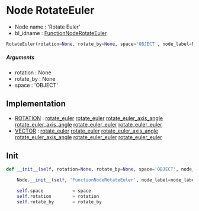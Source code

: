 # Node RotateEuler

- Node name : 'Rotate Euler'
- bl_idname : [FunctionNodeRotateEuler](https://docs.blender.org/api/current/bpy.types.FunctionNodeRotateEuler.html)


``` python
RotateEuler(rotation=None, rotate_by=None, space='OBJECT', node_label=None, node_color=None)
```
##### Arguments

- rotation : None
- rotate_by : None
- space : 'OBJECT'

## Implementation

- [ROTATION](/docs/GeoNodes/socket_ROTATION.md) : [rotate_euler](/docs/GeoNodes/socket_ROTATION.md#rotate_euler) [rotate_euler](/docs/GeoNodes/socket_ROTATION.md#rotate_euler) [rotate_euler_axis_angle](/docs/GeoNodes/socket_ROTATION.md#rotate_euler_axis_angle) [rotate_euler_axis_angle](/docs/GeoNodes/socket_ROTATION.md#rotate_euler_axis_angle) [rotate_euler_euler](/docs/GeoNodes/socket_ROTATION.md#rotate_euler_euler) [rotate_euler_euler](/docs/GeoNodes/socket_ROTATION.md#rotate_euler_euler)
- [VECTOR](/docs/GeoNodes/socket_VECTOR.md) : [rotate_euler](/docs/GeoNodes/socket_VECTOR.md#rotate_euler) [rotate_euler](/docs/GeoNodes/socket_VECTOR.md#rotate_euler) [rotate_euler_axis_angle](/docs/GeoNodes/socket_VECTOR.md#rotate_euler_axis_angle) [rotate_euler_axis_angle](/docs/GeoNodes/socket_VECTOR.md#rotate_euler_axis_angle) [rotate_euler_euler](/docs/GeoNodes/socket_VECTOR.md#rotate_euler_euler) [rotate_euler_euler](/docs/GeoNodes/socket_VECTOR.md#rotate_euler_euler)

## Init

``` python
def __init__(self, rotation=None, rotate_by=None, space='OBJECT', node_label=None, node_color=None):

    Node.__init__(self, 'FunctionNodeRotateEuler', node_label=node_label, node_color=node_color)

    self.space           = space
    self.rotation        = rotation
    self.rotate_by       = rotate_by
```
